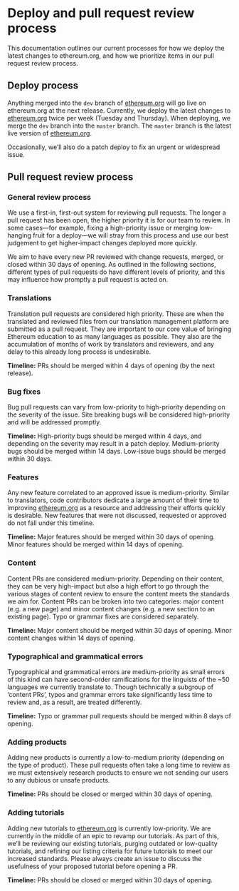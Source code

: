 # Deploy and pull request review process

This documentation outlines our current processes for how we deploy the latest changes to ethereum.org, and how we prioritize items in our pull request review process.

## Deploy process

Anything merged into the `dev` branch of [ethereum.org](http://ethereum.org) will go live on ethereum.org at the next release. Currently, we deploy the latest changes to [ethereum.org](http://ethereum.org) twice per week (Tuesday and Thursday). When deploying, we merge the `dev` branch into the `master` branch. The `master` branch is the latest live version of [ethereum.org](https://ethereum.org).

Occasionally, we’ll also do a patch deploy to fix an urgent or widespread issue.

## Pull request review process

### General review process

We use a first-in, first-out system for reviewing pull requests. The longer a pull request has been open, the higher priority it is for our team to review. In some cases—for example, fixing a high-priority issue or merging low-hanging fruit for a deploy—we will stray from this process and use our best judgement to get higher-impact changes deployed more quickly.

We aim to have every new PR reviewed with change requests, merged, or closed within 30 days of opening. As outlined in the following sections, different types of pull requests do have different levels of priority, and this may influence how promptly a pull request is acted on.

### Translations

Translation pull requests are considered high priority. These are when the translated and reviewed files from our translation management platform are submitted as a pull request. They are important to our core value of bringing Ethereum education to as many languages as possible. They also are the accumulation of months of work by translators and reviewers, and any delay to this already long process is undesirable.

**Timeline:** PRs should be merged within 4 days of opening (by the next release).

### Bug fixes

Bug pull requests can vary from low-priority to high-priority depending on the severity of the issue. Site breaking bugs will be considered high-priority and will be addressed promptly.

**Timeline:** High-priority bugs should be merged within 4 days, and depending on the severity may result in a patch deploy. Medium-priority bugs should be merged within 14 days. Low-issue bugs should be merged within 30 days.

### Features

Any new feature correlated to an approved issue is medium-priority. Similar to translators, code contributors dedicate a large amount of their time to improving [ethereum.org](http://ethereum.org) as a resource and addressing their efforts quickly is desirable. New features that were not discussed, requested or approved do not fall under this timeline.

**Timeline:** Major features should be merged within 30 days of opening. Minor features should be merged within 14 days of opening.

### Content

Content PRs are considered medium-priority. Depending on their content, they can be very high-impact but also a high effort to go through the various stages of content review to ensure the content meets the standards we aim for. Content PRs can be broken into two categories: major content (e.g. a new page) and minor content changes (e.g. a new section to an existing page). Typo or grammar fixes are considered separately.

**Timeline:** Major content should be merged within 30 days of opening. Minor content changes within 14 days of opening.

### Typographical and grammatical errors

Typographical and grammatical errors are medium-priority as small errors of this kind can have second-order ramifications for the linguists of the ~50 languages we currently translate to. Though technically a subgroup of ‘content PRs’, typos and grammar errors take significantly less time to review and, as a result, are treated differently.

**Timeline:** Typo or grammar pull requests should be merged within 8 days of opening.

### Adding products

Adding new products is currently a low-to-medium priority (depending on the type of product). These pull requests often take a long time to review as we must extensively research products to ensure we not sending our users to any dubious or unsafe products.

**Timeline:** PRs should be closed or merged within 30 days of opening.

### Adding tutorials

Adding new tutorials to [ethereum.org](http://ethereum.org) is currently low-priority. We are currently in the middle of an epic to revamp our tutorials. As part of this, we’ll be reviewing our existing tutorials, purging outdated or low-quality tutorials, and refining our listing criteria for future tutorials to meet our increased standards. Please always create an issue to discuss the usefulness of your proposed tutorial before opening a PR.

**Timeline:** PRs should be closed or merged within 30 days of opening.
